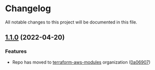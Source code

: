 # Changelog

All notable changes to this project will be documented in this file.

## [1.1.0](https://github.com/clowdhaus/terraform-aws-batch/compare/v1.0.1...v1.1.0) (2022-04-20)


### Features

* Repo has moved to [terraform-aws-modules](https://github.com/terraform-aws-modules/terraform-aws-batch) organization ([0a06907](https://github.com/clowdhaus/terraform-aws-batch/commit/0a069071da5cc744cae2fbc3b335a9c918dd6357))
